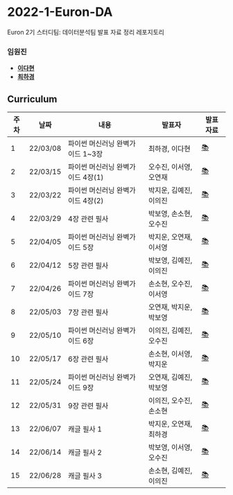 # 2022-1-Euron-DA
Euron 2기 스터디팀: 데이터분석팀 발표 자료 정리 레포지토리

### 임원진   
- **[이다현](https://github.com/hopebii)**
- **[최하경](https://github.com/FleurHwai)**

## Curriculum

| 주차 | 날짜 | 내용 | 발표자 | 발표 자료|
|---|---|---|---|---|
|1|22/03/08|파이썬 머신러닝 완벽가이드 1~3장|최하경, 이다현|[📚](DA_week1.pdf)|
|2|22/03/15|파이썬 머신러닝 완벽가이드 4장(1)|오수진, 이서영, 오연재|[📚](DA_week2.pdf)|
|3|22/03/22|파이썬 머신러닝 완벽가이드 4장(2) | 박지운, 김예진, 이의진|[📚](DA_week3.pdf)|
|4|22/03/29|4장 관련 필사|박보영, 손소현, 오수진|[📚](DA_week4.pdf)|
|5|22/04/05|파이썬 머신러닝 완벽가이드 5장|박지운, 오연재, 이서영|[📚](DA_week5.pdf)|
|6|22/04/12|5장 관련 필사|박보영, 김예진, 이의진|[📚](DA_week6.pdf)|
|7|22/04/26|파이썬 머신러닝 완벽가이드 7장| 손소현, 오수진, 이서영|[📚]()|
|8|22/05/03|7장 관련 필사|오연재, 박지운, 박보영|[📚]()|
|9|22/05/10|파이썬 머신러닝 완벽가이드 6장|이의진, 김예진, 오수진|[📚]()|
|10|22/05/17|6장 관련 필사|손소현, 이서영, 박지운|[📚]()|
|11|22/05/24|파이썬 머신러닝 완벽가이드 9장|오연재, 김예진, 박보영|[📚]()|
|12|22/05/31|9장 관련 필사|이의진, 오수진, 손소현|[📚]()|
|13|22/06/07|캐글 필사 1| 박지운, 오연재, 최하경|[📚]()|
|14|22/06/14|캐글 필사 2|박보영, 이서영, 오수진|[📚]()|
|15|22/06/28|캐글 필사 3|손소현, 김예진, 이의진|[📚]()|

